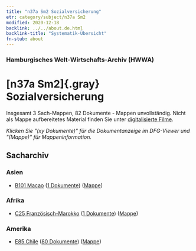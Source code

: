 ```yaml
---
title: "n37a Sm2 Sozialversicherung"
etr: category/subject/n37a Sm2
modified: 2020-12-18
backlink: ../../about.de.html
backlink-title: "Systematik-Übersicht"
fn-stub: about
---
```


### Hamburgisches Welt-Wirtschafts-Archiv (HWWA)
# [n37a Sm2]{.gray}&#8201; Sozialversicherung&#160; 




Insgesamt 3 Sach-Mappen, 82 Dokumente - Mappen unvollständig.
Nicht als Mappe aufbereitetes Material finden Sie unter [digitalisierte Filme](/film/h1_sh).

_Klicken Sie "(xy Dokumente)" für die Dokumentanzeige im DFG-Viewer und "(Mappe)" für Mappeninformation._

## Sacharchiv




### Asien

- [B101 Macao](../../../geo/about.de.html#B101) (<a href="https://dfg-viewer.de/show/?tx_dlf[id]=https://pm20.zbw.eu/mets/sh/1412xx/141267/1607xx/160748/public.mets.de.xml" target="_blank">1 Dokumente</a>) ([Mappe](http://purl.org/pressemappe20/folder/sh/141267,160748))

### Afrika

- [C25 Französisch-Marokko](../../../geo/about.de.html#C25) (<a href="https://dfg-viewer.de/show/?tx_dlf[id]=https://pm20.zbw.eu/mets/sh/1413xx/141358/1607xx/160748/public.mets.de.xml" target="_blank">1 Dokumente</a>) ([Mappe](http://purl.org/pressemappe20/folder/sh/141358,160748))

### Amerika

- [E85 Chile](../../../geo/about.de.html#E85) (<a href="https://dfg-viewer.de/show/?tx_dlf[id]=https://pm20.zbw.eu/mets/sh/1416xx/141691/1607xx/160748/public.mets.de.xml" target="_blank">80 Dokumente</a>) ([Mappe](http://purl.org/pressemappe20/folder/sh/141691,160748))



